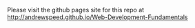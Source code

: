 Please visit the github pages site for this repo at http://andrewspeed.github.io/Web-Development-Fundamentals
